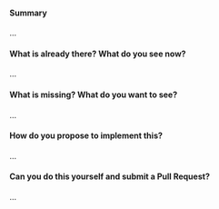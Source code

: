 <!--
Thanks for submitting an issue. Please fill the template below,
otherwise we will not be able to process this issue.
-->

#### Summary
<!-- Summarize the issue in a few sentences: -->

...

#### What is already there? What do you see now?
<!-- Describe or link to related APIs, etc. -->

...

#### What is missing? What do you want to see?
<!-- Please add some examples or use cases of the API if applicable. -->

...

#### How do you propose to implement this?
<!-- Please think about how this could be implemented. -->

...

#### Can you do this yourself and submit a Pull Request?
<!-- You can also @mention experts if you need help with this. -->

...
